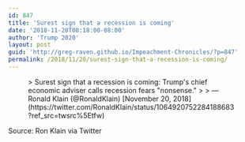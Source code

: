 ```yaml
---
id: 847
title: 'Surest sign that a recession is coming'
date: '2018-11-20T08:18:00-08:00'
author: 'Trump 2020'
layout: post
guid: 'http://greg-raven.github.io/Impeachment-Chronicles/?p=847'
permalink: /2018/11/20/surest-sign-that-a-recession-is-coming/
---
```


<figure class="wp-block-embed is-type-rich is-provider-twitter wp-block-embed-twitter"><div class="wp-block-embed__wrapper">> Surest sign that a recession is coming: Trump's chief economic adviser calls recession fears "nonsense." <https://t.co/JhTjIm2GOg>
> 
> — Ronald Klain (@RonaldKlain) [November 20, 2018](https://twitter.com/RonaldKlain/status/1064920752284188683?ref_src=twsrc%5Etfw)

<script async="" charset="utf-8" src="https://platform.twitter.com/widgets.js"></script></div></figure>Source: Ron Klain via Twitter